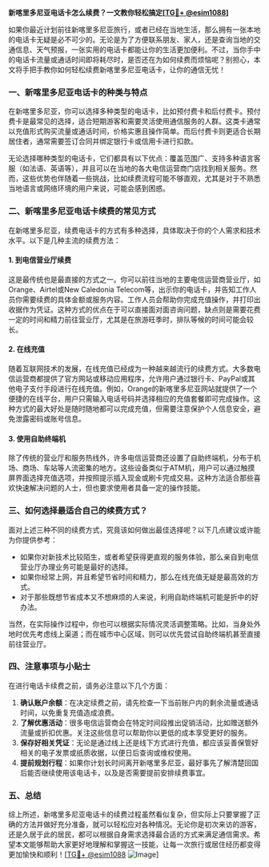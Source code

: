 **新喀里多尼亚电话卡怎么续费？一文教你轻松搞定[[TG💪+ @esim1088](https://t.me/s/esim1088)]**

如果你最近计划前往新喀里多尼亚旅行，或者已经在当地生活，那么拥有一张本地的电话卡无疑是必不可少的。无论是为了方便联系朋友、家人，还是查询当地的交通信息、天气预报，一张实用的电话卡都能让你的生活更加便利。不过，当你手中的电话卡流量或通话时间即将耗尽时，是否还在为如何续费而烦恼呢？别担心，本文将手把手教你如何轻松续费新喀里多尼亚电话卡，让你的通信无忧！

### 一、新喀里多尼亚电话卡的种类与特点

在新喀里多尼亚，你可以选择多种类型的电话卡，比如预付费卡和后付费卡。预付费卡是最常见的选择，适合短期游客和需要灵活使用通信服务的人群。这类卡通常以充值形式购买流量或通话时间，价格实惠且操作简单。而后付费卡则更适合长期居住者，通常需要签订合同并绑定银行卡或信用卡进行扣款。

无论选择哪种类型的电话卡，它们都具有以下优点：覆盖范围广、支持多种语言客服（如法语、英语等），并且可以在当地的各大电信运营商门店找到相关服务。然而，这些优势也伴随着一些挑战，比如续费流程可能不够直观，尤其是对于不熟悉当地语言或网络环境的用户来说，可能会感到困惑。

### 二、新喀里多尼亚电话卡续费的常见方式

在新喀里多尼亚，续费电话卡的方式有多种选择，具体取决于你的个人需求和技术水平。以下是几种主流的续费方法：

#### 1. 到电信营业厅续费
这是最传统也是最直接的方式之一。你可以前往当地的主要电信运营商营业厅，如Orange、Airtel或New Caledonia Telecom等，出示你的电话卡，并告知工作人员你需要续费的具体金额或服务内容。工作人员会帮助你完成充值操作，并打印出收据作为凭证。这种方式的优点在于可以直接面对面咨询问题，缺点则是需要花费一定的时间和精力前往营业厅，尤其是在旅游旺季时，排队等候的时间可能会较长。

#### 2. 在线充值
随着互联网技术的发展，在线充值已经成为一种越来越流行的续费方式。大多数电信运营商都提供了官方网站或移动应用程序，允许用户通过银行卡、PayPal或其他电子支付手段进行在线充值。例如，Orange的新喀里多尼亚网站就提供了一个便捷的在线平台，用户只需输入电话号码并选择相应的充值套餐即可完成操作。这种方式的最大好处是随时随地都可以完成充值，但需要注意保护个人信息安全，避免泄露密码或账号信息。

#### 3. 使用自助终端机
除了传统的营业厅和服务热线外，许多电信运营商还设置了自助终端机，分布于机场、商场、车站等人流密集的地方。这些设备类似于ATM机，用户可以通过触摸屏界面选择充值选项，并按照提示插入现金或刷卡完成交易。这种方法适合那些喜欢快速解决问题的人士，但也要求使用者具备一定的操作技能。

### 三、如何选择最适合自己的续费方式？

面对上述三种不同的续费方式，究竟该如何做出最佳选择呢？以下几点建议或许能为你提供参考：

- 如果你对新技术比较陌生，或者希望获得更直观的服务体验，那么亲自到电信营业厅办理业务可能是最好的选择。
- 如果你经常上网，并且希望节省时间和精力，那么在线充值无疑是最高效的方式。
- 对于那些既想节省成本又不想麻烦的人来说，利用自助终端机可能是折中的好办法。

当然，在实际操作过程中，你也可以根据实际情况灵活调整策略。比如，当身处外地时优先考虑线上渠道；而在城市中心区域，则可以优先尝试自助终端机甚至直接前往营业厅。

### 四、注意事项与小贴士

在进行电话卡续费之前，请务必注意以下几个方面：

1. **确认账户余额**：在决定续费之前，请先检查一下当前账户内的剩余流量或通话时间，以免重复充值造成浪费。
2. **了解优惠活动**：很多电信运营商会在特定时间段推出促销活动，比如赠送额外流量或折扣优惠。关注这些信息可以帮助你以更低的成本享受更好的服务。
3. **保存好相关凭证**：无论是通过线上还是线下方式进行充值，都应该妥善保管好相关的电子发票或纸质收据，以便日后查询或维权使用。
4. **提前规划行程**：如果你计划长时间离开新喀里多尼亚，最好事先了解清楚回国后能否继续使用该电话卡，以及是否需要提前安排续费事宜。

### 五、总结

综上所述，新喀里多尼亚电话卡的续费过程虽然看似复杂，但实际上只要掌握了正确的方法并做好充分准备，就可以轻松应对各种情况。无论你是初次来访的游客，还是久居于此的居民，都可以根据自身需求选择最合适的方式来满足通信需求。希望本文能够帮助大家更好地理解和掌握这一技能，让每一次旅行或居住经历都变得更加愉快和顺利！[[TG💪+ @esim1088](https://t.me/s/esim1088) ![Image](https://i.postimg.cc/4NQfJmqS/Snipaste-2025-05-13-00-14-12.png)]